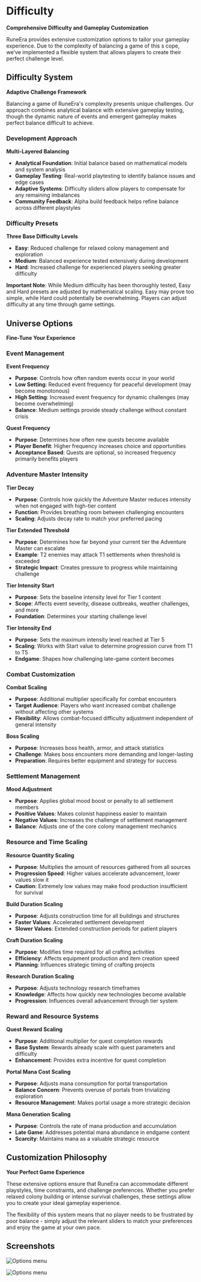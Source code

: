 # Difficulty

**Comprehensive Difficulty and Gameplay Customization**

RuneEra provides extensive customization options to tailor your gameplay experience. Due to the complexity of balancing a game of this s
cope, we've implemented a flexible system that allows players to create their perfect challenge level.

## Difficulty System

**Adaptive Challenge Framework**

Balancing a game of RuneEra's complexity presents unique challenges. Our approach combines analytical balance with extensive gameplay testing, 
though the dynamic nature of events and emergent gameplay makes perfect balance difficult to achieve.

### Development Approach

**Multi-Layered Balancing**
- **Analytical Foundation**: Initial balance based on mathematical models and system analysis
- **Gameplay Testing**: Real-world playtesting to identify balance issues and edge cases
- **Adaptive Systems**: Difficulty sliders allow players to compensate for any remaining imbalances
- **Community Feedback**: Alpha build feedback helps refine balance across different playstyles

### Difficulty Presets

**Three Base Difficulty Levels**

- **Easy**: Reduced challenge for relaxed colony management and exploration
- **Medium**: Balanced experience tested extensively during development
- **Hard**: Increased challenge for experienced players seeking greater difficulty

**Important Note**: While Medium difficulty has been thoroughly tested, Easy and Hard presets are adjusted by mathematical scaling. 
Easy may prove too simple, while Hard could potentially be overwhelming. Players can adjust difficulty at any time through game settings.

## Universe Options

**Fine-Tune Your Experience**

### Event Management

**Event Frequency**
- **Purpose**: Controls how often random events occur in your world
- **Low Setting**: Reduced event frequency for peaceful development (may become monotonous)
- **High Setting**: Increased event frequency for dynamic challenges (may become overwhelming)
- **Balance**: Medium settings provide steady challenge without constant crisis

**Quest Frequency**
- **Purpose**: Determines how often new quests become available
- **Player Benefit**: Higher frequency increases choice and opportunities
- **Acceptance Based**: Quests are optional, so increased frequency primarily benefits players

### Adventure Master Intensity

**Tier Decay**
- **Purpose**: Controls how quickly the Adventure Master reduces intensity when not engaged with high-tier content
- **Function**: Provides breathing room between challenging encounters
- **Scaling**: Adjusts decay rate to match your preferred pacing

**Tier Extended Threshold**
- **Purpose**: Determines how far beyond your current tier the Adventure Master can escalate
- **Example**: T2 enemies may attack T1 settlements when threshold is exceeded
- **Strategic Impact**: Creates pressure to progress while maintaining challenge

**Tier Intensity Start**
- **Purpose**: Sets the baseline intensity level for Tier 1 content
- **Scope**: Affects event severity, disease outbreaks, weather challenges, and more
- **Foundation**: Determines your starting challenge level

**Tier Intensity End**
- **Purpose**: Sets the maximum intensity level reached at Tier 5
- **Scaling**: Works with Start value to determine progression curve from T1 to T5
- **Endgame**: Shapes how challenging late-game content becomes

### Combat Customization

**Combat Scaling**
- **Purpose**: Additional multiplier specifically for combat encounters
- **Target Audience**: Players who want increased combat challenge without affecting other systems
- **Flexibility**: Allows combat-focused difficulty adjustment independent of general intensity

**Boss Scaling**
- **Purpose**: Increases boss health, armor, and attack statistics
- **Challenge**: Makes boss encounters more demanding and longer-lasting
- **Preparation**: Requires better equipment and strategy for success

### Settlement Management

**Mood Adjustment**
- **Purpose**: Applies global mood boost or penalty to all settlement members
- **Positive Values**: Makes colonist happiness easier to maintain
- **Negative Values**: Increases the challenge of settlement management
- **Balance**: Adjusts one of the core colony management mechanics

### Resource and Time Scaling

**Resource Quantity Scaling**
- **Purpose**: Multiplies the amount of resources gathered from all sources
- **Progression Speed**: Higher values accelerate advancement, lower values slow it
- **Caution**: Extremely low values may make food production insufficient for survival

**Build Duration Scaling**
- **Purpose**: Adjusts construction time for all buildings and structures
- **Faster Values**: Accelerated settlement development
- **Slower Values**: Extended construction periods for patient players

**Craft Duration Scaling**
- **Purpose**: Modifies time required for all crafting activities
- **Efficiency**: Affects equipment production and item creation speed
- **Planning**: Influences strategic timing of crafting projects

**Research Duration Scaling**
- **Purpose**: Adjusts technology research timeframes
- **Knowledge**: Affects how quickly new technologies become available
- **Progression**: Influences overall advancement through tier system

### Reward and Resource Systems

**Quest Reward Scaling**
- **Purpose**: Additional multiplier for quest completion rewards
- **Base System**: Rewards already scale with quest parameters and difficulty
- **Enhancement**: Provides extra incentive for quest completion

**Portal Mana Cost Scaling**
- **Purpose**: Adjusts mana consumption for portal transportation
- **Balance Concern**: Prevents overuse of portals from trivializing exploration
- **Resource Management**: Makes portal usage a more strategic decision

**Mana Generation Scaling**
- **Purpose**: Controls the rate of mana production and accumulation
- **Late Game**: Addresses potential mana abundance in endgame content
- **Scarcity**: Maintains mana as a valuable strategic resource

## Customization Philosophy

**Your Perfect Game Experience**

These extensive options ensure that RuneEra can accommodate different playstyles, time constraints, and challenge preferences. 
Whether you prefer relaxed colony building or intense survival challenges, these settings allow you to create your ideal gameplay experience.

The flexibility of this system means that no player needs to be frustrated by poor balance - simply adjust the relevant sliders to match your preferences and enjoy the game at your own pace.

## Screenshots

![Options menu](/resources/menus/options_gameplay.png)

![Options menu](/resources/menus/options_hotkeys.png)